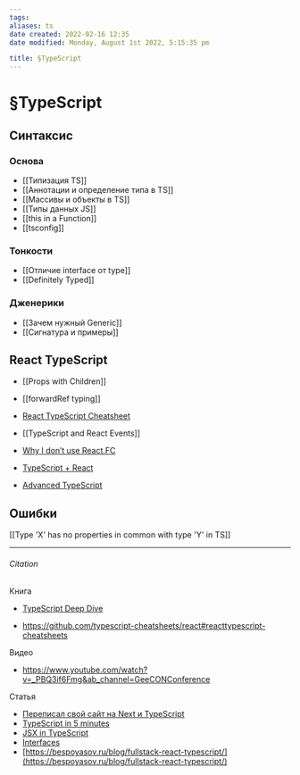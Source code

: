 ```yaml
---
tags: 
aliases: ts
date created: 2022-02-16 12:35
date modified: Monday, August 1st 2022, 5:15:35 pm

title: §TypeScript
---
```


# §TypeScript

## Синтаксис

### Основа

- [[Типизация TS]]
- [[Аннотации и определение типа в TS]]
- [[Массивы и объекты в TS]]
- [[Типы данных JS]]
- [[this in a Function]]
- [[tsconfig]]

### Тонкости

- [[Отличие interface от type]]
- [[Definitely Typed]]

### Дженерики

- [[Зачем нужный Generic]]
- [[Сигнатура и примеры]]

## React TypeScript

- [[Props with Children]]
- [[forwardRef typing]]
- [React TypeScript Cheatsheet](https://react-typescript-cheatsheet.netlify.app/)

- [[TypeScript and React Events]]
- [Why I don’t use React.FC](https://fettblog.eu/typescript-react-why-i-dont-use-react-fc/)
- [TypeScript + React](https://fettblog.eu/typescript-react/)
- [Advanced TypeScript](https://fettblog.eu/advanced-typescript-guide/)

## Ошибки

[[Type 'X' has no properties in common with type 'Y' in TS]]

---

###### Citation

Книга

- [TypeScript Deep Dive ](https://basarat.gitbook.io/typescript/)

- https://github.com/typescript-cheatsheets/react#reacttypescript-cheatsheets

Видео

- https://www.youtube.com/watch?v=_PBQ3if6Fmg&ab_channel=GeeCONConference

Статья

- [Переписал свой сайт на Next и TypeScript](https://bespoyasov.ru/blog/tzlvt-upgrade/)
- [TypeScript in 5 minutes](https://www.typescriptlang.org/docs/handbook/typescript-in-5-minutes.html)
- [JSX in TypeScript](https://www.typescriptlang.org/docs/handbook/jsx.html)
- [Interfaces](https://www.typescriptlang.org/docs/handbook/interfaces.html)
- [https://bespoyasov.ru/blog/fullstack-react-typescript/](https://bespoyasov.ru/blog/fullstack-react-typescript/)
